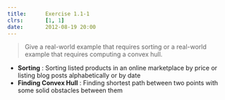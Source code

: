```yaml
---
title:      Exercise 1.1-1
clrs:       [1, 1]
date:       2012-08-19 20:00
---
```


> Give a real-world example that requires sorting or a real-world example that requires computing a convex hull.

* **Sorting** : Sorting listed products in an online marketplace by price or listing blog posts alphabetically or by date
* **Finding Convex Hull** : Finding shortest path between two points with some solid obstacles between them

